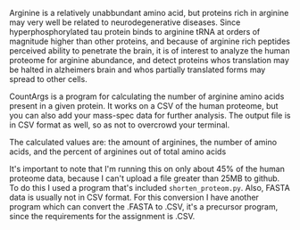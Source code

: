 Arginine is a relatively unabbundant amino acid, but proteins rich in arginine may very well be related to neurodegenerative diseases. Since hyperphosphorylated tau protein binds to arginine tRNA at orders of magnitude higher than other proteins, and because of arginine rich peptides perceived ability to penetrate the brain, it is of interest to analyze the human proteome for arginine abundance, and detect proteins whos translation may be halted in alzheimers brain and whos partially translated forms may spread to other cells.

CountArgs is a program for calculating the number of arginine amino acids present in a given protein. It works on a CSV of the human proteome, but you can also add your mass-spec data for further analysis. The output file is in CSV format as well, so as not to overcrowd your terminal.

The calculated values are: the amount of arginines, the number of amino acids, and the percent of arginines out of total amino acids

It's important to note that I'm running this on only about 45% of the human proteome data, because I can't upload a file greater than 25MB to github. To do this I used a program that's included `shorten_proteom.py`. Also, FASTA data is usually not in CSV format. For this conversion I have another program which can convert the .FASTA to .CSV, it's a precursor program, since the requirements for the assignment is .CSV.
